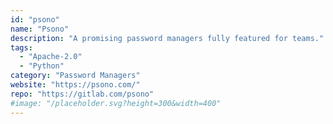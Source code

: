 ```yaml
---
id: "psono"
name: "Psono"
description: "A promising password managers fully featured for teams."
tags:
  - "Apache-2.0"
  - "Python"
category: "Password Managers"
website: "https://psono.com/"
repo: "https://gitlab.com/psono"
#image: "/placeholder.svg?height=300&width=400"
---
```


